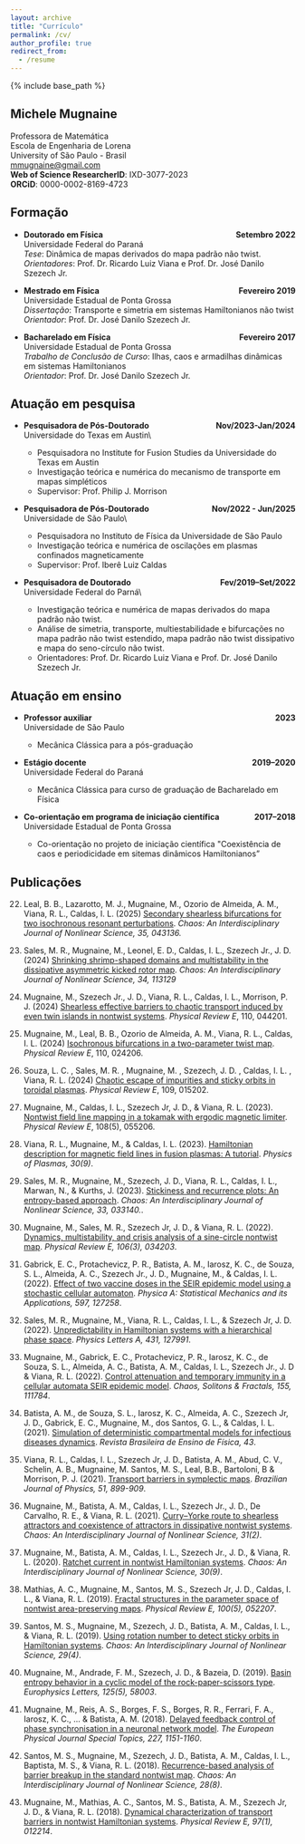 ```yaml
---
layout: archive
title: "Currículo"
permalink: /cv/
author_profile: true
redirect_from:
  - /resume
---
```


{% include base_path %}

## Michele Mugnaine
Professora de Matemática\
Escola de Engenharia de Lorena\
University of São Paulo - Brasil\
[mmugnaine@gmail.com](mailto:mmugnaine@gmail.com)\
**Web of Science ResearcherID**: IXD-3077-2023\
**ORCiD**: 0000-0002-8169-4723


## Formação

* **Doutorado em Física**  <span style="float:right;">**Setembro 2022**</span>\
Universidade Federal do Paraná\
	*Tese*: Dinâmica de mapas derivados do mapa padrão não twist.\
	*Orientadores*: Prof. Dr. Ricardo Luiz Viana e Prof. Dr. José Danilo Szezech Jr.

* **Mestrado em Física**  <span style="float:right;">**Fevereiro 2019**</span>\
Universidade Estadual de Ponta Grossa\
	*Dissertação*: Transporte e simetria em sistemas Hamiltonianos não twist\
	*Orientador*: Prof. Dr. José Danilo Szezech Jr.

* **Bacharelado em Física**  <span style="float:right;">**Fevereiro 2017**</span>\
Universidade Estadual de Ponta Grossa\
	*Trabalho de Conclusão de Curso*: Ilhas, caos e armadilhas dinâmicas em sistemas Hamiltonianos\
        *Orientador*: Prof. Dr. José Danilo Szezech Jr.



## Atuação em pesquisa

* **Pesquisadora de Pós-Doutorado**  <span style="float:right;">**Nov/2023-Jan/2024**</span>\
Universidade do Texas em Austin\
  * Pesquisadora no Institute for Fusion Studies da Universidade do Texas em Austin
  * Investigação teórica e numérica do mecanismo de transporte em mapas simpléticos
  * Supervisor: Prof.  Philip J. Morrison

* **Pesquisadora de Pós-Doutorado**  <span style="float:right;">**Nov/2022 - Jun/2025**</span>\
Universidade de São Paulo\
  * Pesquisadora no Instituto de Física da Universidade de São Paulo
  * Investigação teórica e numérica de oscilações em plasmas confinados magneticamente
  * Supervisor: Prof. Iberê Luiz Caldas

* **Pesquisadora de Doutorado**  <span style="float:right;">**Fev/2019–Set/2022**</span>\
Universidade Federal do Parná\
  * Investigação teórica e numérica de mapas derivados do mapa padrão não twist.
  * Análise de simetria, transporte, multiestabilidade e bifurcações no mapa padrão não twist estendido, mapa padrão não twist dissipativo e mapa do seno-círculo não twist.
  * Orientadores: Prof. Dr. Ricardo Luiz Viana e Prof. Dr. José Danilo Szezech Jr.

## Atuação em ensino

* **Professor auxiliar**  <span style="float:right;">**2023**</span>\
Universidade de São Paulo
  * Mecânica Clássica para a pós-graduação

* **Estágio docente**  <span style="float:right;">**2019–2020**</span>\
Universidade Federal do Paraná
  * Mecânica Clássica para curso de graduação de Bacharelado em Física

* **Co-orientação em programa de iniciação científica**  <span style="float:right;">**2017–2018**</span>\
Universidade Estadual de Ponta Grossa
  * Co-orientação no projeto de iniciação científica "Coexistência de caos e periodicidade em sitemas dinâmicos Hamiltonianos”


## Publicações

22. Leal, B. B., Lazarotto, M. J., Mugnaine, M., Ozorio de Almeida, A. M., Viana, R. L., Caldas, I. L. (2025) [Secondary shearless bifurcations for two isochronous resonant perturbations](https://pubs.aip.org/aip/cha/article-abstract/35/4/043136/3344494/Secondary-shearless-bifurcations-for-two?redirectedFrom=fulltext). *Chaos: An Interdisciplinary Journal of Nonlinear Science, 35, 043136.*

21. Sales, M. R., Mugnaine, M., Leonel, E. D., Caldas, I. L., Szezech Jr., J. D. (2024) [Shrinking shrimp-shaped domains and multistability in the dissipative asymmetric kicked rotor map](https://pubs.aip.org/aip/cha/article-abstract/34/11/113129/3320828/Shrinking-shrimp-shaped-domains-and-multistability?redirectedFrom=fulltext). *Chaos: An Interdisciplinary Journal of Nonlinear Science, 34, 113129*

20. Mugnaine, M., Szezech Jr., J. D.,  Viana, R. L., Caldas, I. L., Morrison, P. J. (2024) [Shearless effective barriers to chaotic transport induced by even twin islands in nontwist systems](https://journals.aps.org/pre/abstract/10.1103/PhysRevE.110.044201). *Physical Review E*, 110, 044201.

19. Mugnaine, M., Leal, B. B., Ozorio de Almeida, A. M., Viana, R. L., Caldas, I. L. (2024) [Isochronous bifurcations in a two-parameter twist map](https://journals.aps.org/pre/abstract/10.1103/PhysRevE.110.024206). *Physical Review E*, 110, 024206.

18. Souza, L. C. , Sales, M. R. , Mugnaine, M. , Szezech, J. D. , Caldas, I. L. , Viana, R. L. (2024) [Chaotic escape of impurities and sticky orbits in toroidal plasmas](https://journals.aps.org/pre/abstract/10.1103/PhysRevE.109.015202). *Physical Review E*, 109, 015202.

17. Mugnaine, M., Caldas, I. L., Szezech Jr, J. D., & Viana, R. L. (2023). [Nontwist field line mapping in a tokamak with ergodic magnetic limiter](https://journals.aps.org/pre/abstract/10.1103/PhysRevE.108.055206). *Physical Review E*, 108(5), 055206.

16. Viana, R. L., Mugnaine, M., & Caldas, I. L. (2023). [Hamiltonian description for magnetic field lines in fusion plasmas: A tutorial](https://pubs.aip.org/aip/pop/article/30/9/090901/2913098/Hamiltonian-description-for-magnetic-field-lines). *Physics of Plasmas, 30(9)*.

15. Sales, M. R., Mugnaine, M., Szezech, J. D., Viana, R. L., Caldas, I. L., Marwan, N., & Kurths, J. (2023). [Stickiness and recurrence plots: An entropy-based approach](https://pubs.aip.org/aip/cha/article/33/3/033140/2881440/Stickiness-and-recurrence-plots-An-entropy-based). *Chaos: An Interdisciplinary Journal of Nonlinear Science, 33, 033140.*.

14. Mugnaine, M., Sales, M. R., Szezech Jr, J. D., & Viana, R. L. (2022). [Dynamics, multistability, and crisis analysis of a sine-circle nontwist map](https://journals.aps.org/pre/abstract/10.1103/PhysRevE.106.034203). *Physical Review E, 106(3), 034203*.

13. Gabrick, E. C., Protachevicz, P. R., Batista, A. M., Iarosz, K. C., de Souza, S. L., Almeida, A. C., Szezech Jr., J. D., Mugnaine, M.,  & Caldas, I. L. (2022). [Effect of two vaccine doses in the SEIR epidemic model using a stochastic cellular automaton](https://www.sciencedirect.com/science/article/pii/S0378437122002278). *Physica A: Statistical Mechanics and its Applications, 597, 127258*.

12. Sales, M. R., Mugnaine, M., Viana, R. L., Caldas, I. L., & Szezech Jr, J. D. (2022). [Unpredictability in Hamiltonian systems with a hierarchical phase space](https://www.sciencedirect.com/science/article/pii/S0375960122000731). *Physics Letters A, 431, 127991*.

11. Mugnaine, M., Gabrick, E. C., Protachevicz, P. R., Iarosz, K. C., de Souza, S. L., Almeida, A. C., Batista, A. M., Caldas, I. L., Szezech Jr., J. D & Viana, R. L. (2022). [Control attenuation and temporary immunity in a cellular automata SEIR epidemic model](https://www.sciencedirect.com/science/article/pii/S0960077921011371). *Chaos, Solitons & Fractals, 155, 111784*.

10. Batista, A. M., de Souza, S. L., Iarosz, K. C., Almeida, A. C., Szezech Jr, J. D., Gabrick, E. C., Mugnaine, M., dos Santos, G. L., & Caldas, I. L. (2021). [Simulation of deterministic compartmental models for infectious diseases dynamics](https://www.scielo.br/j/rbef/a/HsQxH85ndLXLy78vXTCfVct/?lang=en). *Revista Brasileira de Ensino de Física, 43*.

9. Viana, R. L., Caldas, I. L., Szezech Jr, J. D., Batista, A. M., Abud, C. V., Schelin, A. B., Mugnaine, M. Santos, M. S.,  Leal, B.B., Bartoloni, B  & Morrison, P. J. (2021). [Transport barriers in symplectic maps](https://link.springer.com/article/10.1007/s13538-021-00894-8). *Brazilian Journal of Physics, 51, 899-909*.

8. Mugnaine, M., Batista, A. M., Caldas, I. L., Szezech Jr., J. D., De Carvalho, R. E., & Viana, R. L. (2021). [Curry–Yorke route to shearless attractors and coexistence of attractors in dissipative nontwist systems](https://pubs.aip.org/aip/cha/article/31/2/023125/1078943). *Chaos: An Interdisciplinary Journal of Nonlinear Science, 31(2)*.

7. Mugnaine, M., Batista, A. M., Caldas, I. L., Szezech Jr., J. D., & Viana, R. L. (2020). [Ratchet current in nontwist Hamiltonian systems](https://pubs.aip.org/aip/cha/article/30/9/093141/341952). *Chaos: An Interdisciplinary Journal of Nonlinear Science, 30(9)*.

6. Mathias, A. C., Mugnaine, M., Santos, M. S., Szezech Jr, J. D., Caldas, I. L., & Viana, R. L. (2019). [Fractal structures in the parameter space of nontwist area-preserving maps](https://journals.aps.org/pre/abstract/10.1103/PhysRevE.100.052207). *Physical Review E, 100(5), 052207*.

5. Santos, M. S., Mugnaine, M., Szezech, J. D., Batista, A. M., Caldas, I. L., & Viana, R. L. (2019). [Using rotation number to detect sticky orbits in Hamiltonian systems](https://pubs.aip.org/aip/cha/article/29/4/043125/321593). *Chaos: An Interdisciplinary Journal of Nonlinear Science, 29(4)*.

4. Mugnaine, M., Andrade, F. M., Szezech, J. D., & Bazeia, D. (2019). [Basin entropy behavior in a cyclic model of the rock-paper-scissors type](https://iopscience.iop.org/article/10.1209/0295-5075/125/58003/meta). *Europhysics Letters, 125(5), 58003*.

3. Mugnaine, M., Reis, A. S., Borges, F. S., Borges, R. R., Ferrari, F. A., Iarosz, K. C., ... & Batista, A. M. (2018). [Delayed feedback control of phase synchronisation in a neuronal network model](https://link.springer.com/article/10.1140/epjst/e2018-800031-y). *The European Physical Journal Special Topics, 227, 1151-1160*.

2. Santos, M. S., Mugnaine, M., Szezech, J. D., Batista, A. M., Caldas, I. L., Baptista, M. S., & Viana, R. L. (2018). [Recurrence-based analysis of barrier breakup in the standard nontwist map](https://pubs.aip.org/aip/cha/article/28/8/085717/988643). *Chaos: An Interdisciplinary Journal of Nonlinear Science, 28(8)*.

1. Mugnaine, M., Mathias, A. C., Santos, M. S., Batista, A. M., Szezech Jr, J. D., & Viana, R. L. (2018). [Dynamical characterization of transport barriers in nontwist Hamiltonian systems](https://journals.aps.org/pre/abstract/10.1103/PhysRevE.97.012214). *Physical Review E, 97(1), 012214*.

